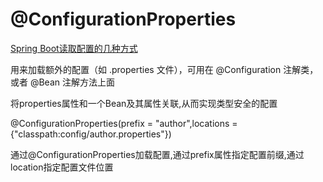 



# @ConfigurationProperties

[Spring Boot读取配置的几种方式](https://mp.weixin.qq.com/s?__biz=MzI3ODcxMzQzMw==&mid=2247484575&idx=1&sn=56c88cd7283374345d891e85a800539b&scene=21#wechat_redirect)

用来加载额外的配置（如 .properties 文件），可用在 @Configuration 注解类，或者 @Bean 注解方法上面

将properties属性和一个Bean及其属性关联,从而实现类型安全的配置

@ConfigurationProperties(prefix = "author",locations = {"classpath:config/author.properties"})

通过@ConfigurationProperties加载配置,通过prefix属性指定配置前缀,通过location指定配置文件位置
